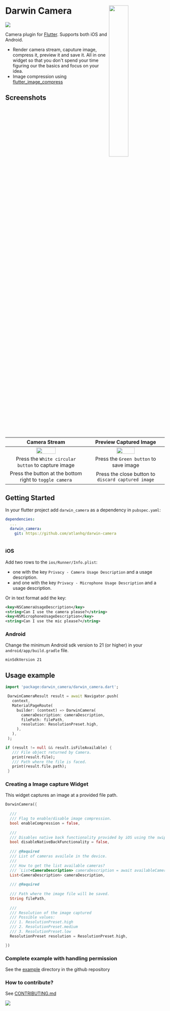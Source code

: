 # Darwin Camera <img src="https://user-images.githubusercontent.com/9272830/68128635-18c30500-ff3e-11e9-8a32-c32496d5856f.jpg" width="35%" align="right"></img> 

<img src="https://img.shields.io/badge/license-MIT-green"></img>

Camera plugin for [Flutter](https://flutter.io).
Supports both iOS and Android.

- Render camera stream, caputure image, compress it, preview it and save it. All in one widget so that you don't spend your time figuring our the basics and focus on your idea.
- Image compression using [flutter_image_compress](https://pub.dev/packages/flutter_image_compress)


## Screenshots


| Camera Stream                  | Preview Captured Image         |
|     :---:       |     :---:       |
| <img src="https://user-images.githubusercontent.com/9272830/68597615-4ae6e080-04c3-11ea-9e1d-77b002827807.PNG" width="50%" ></img> | <img src="https://user-images.githubusercontent.com/9272830/68597699-69e57280-04c3-11ea-9faf-ef5bbdbf2c9f.PNG" width="50%" ></img> |
| Press the `White circular button` to capture image | Press the `Green button` to save image |
| Press the button at the bottom right to `toggle camera` | Press the close button to `discard captured image` |





## Getting Started

In your flutter project add `darwin_camera` as a dependency in `pubspec.yaml`:

```yml
dependencies:
  ...
  darwin_camera:
    git: https://github.com/atlanhq/darwin-camera
    
```
### iOS

Add two rows to the `ios/Runner/Info.plist`:

* one with the key `Privacy - Camera Usage Description` and a usage description.
* and one with the key `Privacy - Microphone Usage Description` and a usage description.

Or in text format add the key:

```xml
<key>NSCameraUsageDescription</key>
<string>Can I use the camera please?</string>
<key>NSMicrophoneUsageDescription</key>
<string>Can I use the mic please?</string>
```

### Android

Change the minimum Android sdk version to 21 (or higher) in your `android/app/build.gradle` file.

```
minSdkVersion 21
```



## Usage example
```dart
import 'package:darwin_camera/darwin_camera.dart';

 DarwinCameraResult result = await Navigator.push(
   context,
   MaterialPageRoute(
     builder: (context) => DarwinCamera(
       cameraDescription: cameraDescription,
       filePath: filePath,
       resolution: ResolutionPreset.high,
     ),
   ),
 );

if (result != null && result.isFileAvailable) {
   /// File object returned by Camera.
   print(result.file);
   /// Path where the file is faced. 
   print(result.file.path);
 }

```

### Creating a Image capture Widget

This widget captures an image at a provided file path.

```dart
DarwinCamera({
  
  ///
  /// Flag to enable/disable image compression.
  bool enableCompression = false, 
  
  ///
  /// Disables native back functionality provided by iOS using the swipe gestures.
  bool disableNativeBackFunctionality = false,
  
  /// @Required
  /// List of cameras availale in the device.
  /// 
  /// How to get the list available cameras?
  /// `List<CameraDescription> cameraDescription = await availableCameras();`
  List<CameraDescription> cameraDescription, 
  
  /// @Required
  
  /// Path where the image file will be saved.
  String filePath, 
  
  /// 
  /// Resolution of the image captured
  /// Possible values:
  /// 1. ResolutionPreset.high
  /// 2. ResolutionPreset.medium
  /// 3. ResolutionPreset.low
  ResolutionPreset resolution = ResolutionPreset.high, 

})
```

### Complete example with handling permission
See the [example](https://github.com/atlanhq/darwin-camera/tree/master/example) directory in the github repository

### How to contribute?
See [CONTRIBUTING.md](https://github.com/atlanhq/darwin-camera/blob/master/CONTRIBUTING.md)


<img src="https://user-images.githubusercontent.com/408863/66741678-a78ab780-ee93-11e9-8d90-b274af222339.png" align="centre" />

